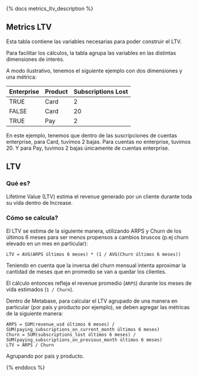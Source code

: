 {% docs metrics_ltv_description %}
## Metrics LTV

Esta tabla contiene las variables necesarias para poder construir el
LTV.

Para facilitar los cálculos, la tabla agrupa las variables en las
distintas dimensiones de interés.

A modo ilustrativo, tenemos el siguiente ejemplo
con dos dimensiones y una métrica:

| Enterprise 	| Product 	| Subscriptions Lost 	|
|------------	|---------	|--------------------	|
| TRUE       	| Card    	| 2                  	|
| FALSE      	| Card    	| 20                 	|
| TRUE       	| Pay     	| 2                  	|

En este ejemplo, tenemos que dentro de las suscripciones de cuentas
enterprise, para Card, tuvimos 2 bajas. Para cuentas no enterprise,
tuvimos 20. Y para Pay, tuvimos 2 bajas únicamente de cuentas enterprise.

## LTV

### Qué es?

Lifetime Value (LTV) estima el revenue generado por un cliente durante
toda su vida dentro de Increase.

### Cómo se calcula?

El LTV se estima de la siguiente manera, utilizando ARPS y Churn de los últimos 6 meses para ser menos propensos a cambios bruscos (p.ej churn elevado en un mes en particular):

```
LTV = AVG(ARPS últimos 6 meses) * (1 / AVG(Churn últimos 6 meses))
```

Teniendo en cuenta que la inversa del churn mensual intenta aproximar la
cantidad de meses que en promedio se van a quedar los clientes.

El cálculo entonces refleja el revenue promedio (`ARPS`) durante los meses
de vida estimados (`1 / Churn`).

Dentro de Metabase, para calcular el LTV agrupado de una manera en
particular (por país y producto por ejemplo), se deben agregar las
métricas de la siguiente manera:

```
ARPS = SUM(revenue_usd últimos 6 meses) / SUM(paying_subscriptions_on_current_month últimos 6 meses)
Churn = SUM(subscriptions_lost últimos 6 meses) / SUM(paying_subscriptions_on_previous_month últimos 6 meses)
LTV = ARPS / Churn
```

Agrupando por país y producto.

{% enddocs %}
